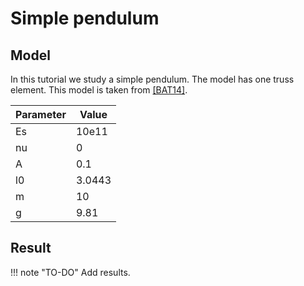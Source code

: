 # Simple pendulum

## Model

In this tutorial we study a simple pendulum. The model
has one truss element. This model is taken from [[BAT14]](@ref).

|Parameter | Value|
|-------|----|
|Es | 10e11 |
| nu | 0 |
| A   | 0.1 |
| l0  | 3.0443 |
| m   | 10     |
| g   | 9.81   |

## Result

!!! note "TO-DO"
    Add results.
